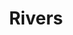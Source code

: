 ---
layout: source
title: Rivers
attribution: Natural Earth
attribution-url: http://www.naturalearthdata.com/downloads/
id: ne_50m_rivers_lake_centerlines
source-url: mapbox://mappingfuture.aodh1tt9
layer: ne_50m_rivers_lake_centerlines
tags:
  - line
line-color: '#0f95ee'
line-width: 0.5
---